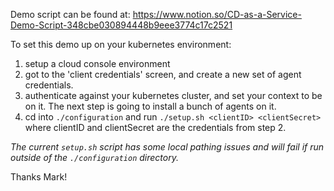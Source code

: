 Demo script can be found at:
https://www.notion.so/CD-as-a-Service-Demo-Script-348cbe030894448b9eee3774c17c2521

To set this demo up on your kubernetes environment:
1) setup a cloud console environment
2) got to the 'client credentials' screen, and create a new set of agent credentials.
3) authenticate against your kubernetes cluster, and set your context to be on it. The next step is going to install a bunch of agents on it.
4) cd into `./configuration` and run `./setup.sh <clientID> <clientSecret>` where clientID and clientSecret are the credentials from step 2.

_The current `setup.sh` script has some local pathing issues and will fail if run outside of the `./configuration` directory._

Thanks Mark!
